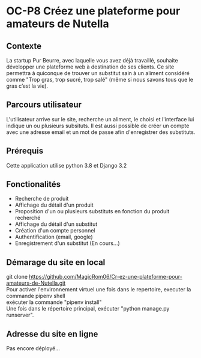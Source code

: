 # OC-P8 Créez une plateforme pour amateurs de Nutella

## Contexte
La startup Pur Beurre, avec laquelle vous avez déjà travaillé, souhaite développer une plateforme web à destination de ses clients. Ce site permettra à quiconque de trouver un substitut sain à un aliment considéré comme "Trop gras, trop sucré, trop salé" (même si nous savons tous que le gras c’est la vie).

## Parcours utilisateur
L'utilisateur arrive sur le site, recherche un aliment, le choisi et l'interface lui indique un ou plusieurs subsituts.
Il est aussi possible de créer un compte avec une adresse email et un mot de passe afin d'enregistrer des substituts.

## Prérequis
Cette application utilise python 3.8 et Django 3.2

## Fonctionalités
- Recherche de produit<br>
- Affichage du détail d'un produit<br>
- Proposition d'un ou plusieurs substituts en fonction du produit recherché<br>
- Affichage du détail d'un substitut<br>
- Création d'un compte personnel
- Authentification (email, google)
- Enregistrement d'un substitut (En cours...)

## Démarage du site en local
git clone https://github.com/MagicRom06/Cr-ez-une-plateforme-pour-amateurs-de-Nutella.git<br>
Pour activer l'environnement virtuel une fois dans le repertoire, executer la commande pipenv shell<br>
exécuter la commande "pipenv install"<br>
Une fois dans le répertoire principal, exécuter "python manage.py runserver".

## Adresse du site en ligne
Pas encore déployé...